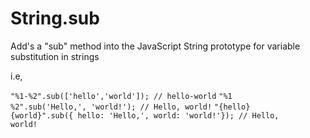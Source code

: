 String.sub
==========

Add's a "sub" method into the JavaScript String prototype for variable substitution in strings

i.e,

<code>"%1-%2".sub(['hello','world']); // hello-world</code>
<code>"%1 %2".sub('Hello,', 'world!'); // Hello, world!</code>
<code>"{hello} {world}".sub({ hello: 'Hello,', world: 'world!'}); // Hello, world!</code>